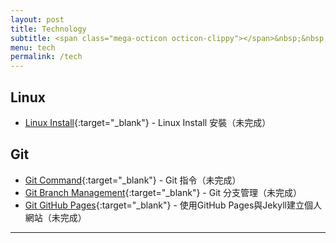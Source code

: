 ```yaml
---
layout: post
title: Technology
subtitle: <span class="mega-octicon octicon-clippy"></span>&nbsp;&nbsp; Talk is cheap, show me your code
menu: tech
permalink: /tech
---
```


## Linux

- [Linux Install](){:target="_blank"} - Linux Install 安裝（未完成）

## Git

- [Git Command](){:target="_blank"} - Git 指令（未完成）
- [Git Branch Management](){:target="_blank"} - Git 分支管理（未完成）
- [Git GitHub Pages](){:target="_blank"} - 使用GitHub Pages與Jekyll建立個人網站（未完成）

---
